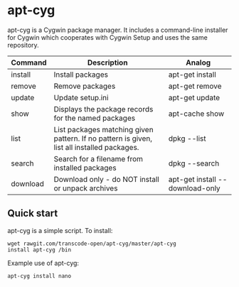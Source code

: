 apt-cyg
=======

apt-cyg is a Cygwin package manager. It includes a command-line installer for
Cygwin which cooperates with Cygwin Setup and uses the same repository.

<table>
<thead>
<tr>
<th>Command</th>
<th>Description</th>
<th>Analog</th>
</tr>
</thead>
<tbody>
<tr>
<td>install</td>
<td>Install packages</td>
<td>apt-get install</td>
</tr>
<tr>
<td>remove</td>
<td>Remove packages</td>
<td>apt-get&nbsp;remove</td>
</tr>
<tr>
<td>update</td>
<td>Update setup.ini</td>
<td>apt-get&nbsp;update</td>
</tr>
<tr>
<td>show</td>
<td>Displays the package records for the named packages</td>
<td>apt-cache&nbsp;show</td>
</tr>
<tr>
<td>list</td>
<td>
List packages matching given pattern. If no pattern is given, list all installed
packages.
</td>
<td>dpkg --list</td>
</tr>
<tr>
<td>search</td>
<td>Search for a filename from installed packages</td>
<td>dpkg --search</td>
</tr>
<tr>
<td>download</td>
<td>Download only - do NOT install or unpack archives</td>
<td>apt-get&nbsp;install&nbsp;--download-only</td>
</tr>
</tbody>
</table>

Quick start
-----------

apt-cyg is a simple script. To install:

    wget rawgit.com/transcode-open/apt-cyg/master/apt-cyg
    install apt-cyg /bin

Example use of apt-cyg:

    apt-cyg install nano
